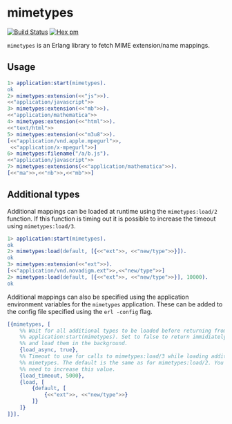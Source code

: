mimetypes
=========

[![Build Status](https://travis-ci.org/erlangpack/mimetypes.svg?branch=master)](https://travis-ci.org/erlangpack/mimetypes)
[![Hex pm](http://img.shields.io/hexpm/v/mimetypes.svg?style=flat)](https://hex.pm/packages/mimetypes)

`mimetypes` is an Erlang library to fetch MIME extension/name mappings.

Usage
-----

```erlang
1> application:start(mimetypes).
ok
2> mimetypes:extension(<<"js">>).
<<"application/javascript">>
3> mimetypes:extension(<<"mb">>).
<<"application/mathematica">>
4> mimetypes:extension(<<"html">>).
<<"text/html">>
5> mimetypes:extension(<<"m3u8">>).    
[<<"application/vnd.apple.mpegurl">>,
 <<"application/x-mpegurl">>]
6> mimetypes:filename("/a/b.js").
<<"application/javascript">>
7> mimetypes:extensions(<<"application/mathematica">>).
[<<"ma">>,<<"nb">>,<<"mb">>]
```

Additional types
----------------

Additional mappings can be loaded at runtime using the ```mimetypes:load/2```
function. If this function is timing out it is possible to increase the
timeout using ```mimetypes:load/3```.

``` erlang
1> application:start(mimetypes).
ok
2> mimetypes:load(default, [{<<"ext">>, <<"new/type">>}]).
ok
3> mimetypes:extension(<<"ext">>).
[<<"application/vnd.novadigm.ext">>,<<"new/type">>]
2> mimetypes:load(default, [{<<"ext">>, <<"new/type">>}], 10000).
ok
```

Additional mappings can also be specified using the application environment
variables for the ```mimetypes``` application. These can be added to the
config file specified using the ```erl -config``` flag.

``` erlang
[{mimetypes, [
    %% Wait for all additional types to be loaded before returning from
    %% application:start(mimetypes). Set to false to return immidiately
    %% and load them in the background.
    {load_async, true},
    %% Timeout to use for calls to mimetypes:load/3 while loading additional
    %% mimetypes. The default is the same as for mimetypes:load/2. You may
    %% need to increase this value.
    {load_timeout, 5000},
    {load, [
        {default, [
            {<<"ext">>, <<"new/type">>}
        ]}
    ]}
]}].
```
